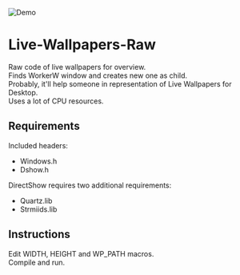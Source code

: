 ![Demo](demo_Trim.gif)

# Live-Wallpapers-Raw
Raw code of live wallpapers for overview.  
Finds WorkerW window and creates new one as child.  
Probably, it'll help someone in representation of Live Wallpapers for Desktop.  
Uses a lot of CPU resources.

## Requirements
Included headers:
*  Windows.h
*  Dshow.h

DirectShow requires two additional requirements:  
*  Quartz.lib
*  Strmiids.lib

## Instructions
Edit WIDTH, HEIGHT and WP_PATH macros.  
Compile and run.
